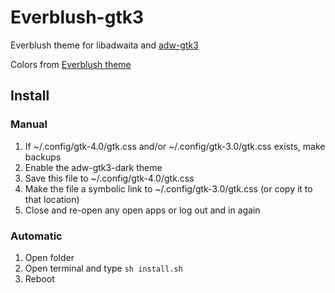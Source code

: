 # Everblush-gtk3
  Everblush theme for libadwaita and [adw-gtk3](https://github.com/lassekongo83/adw-gtk3)

  Colors from [Everblush theme](https://github.com/Everblush)

## Install
### Manual
  1. If ~/.config/gtk-4.0/gtk.css and/or ~/.config/gtk-3.0/gtk.css exists, make backups
  2. Enable the adw-gtk3-dark theme
  3. Save this file to ~/.config/gtk-4.0/gtk.css
  4. Make the file a symbolic link to ~/.config/gtk-3.0/gtk.css (or copy it to that location)
  5. Close and re-open any open apps or log out and in again

### Automatic
  1. Open folder
  2. Open terminal and type `sh install.sh`
  3. Reboot

